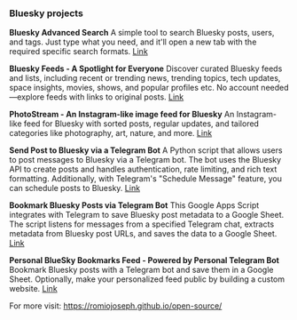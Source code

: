 ### Bluesky projects

**Bluesky Advanced Search**
A simple tool to search Bluesky posts, users, and tags. Just type what you need, and it'll open a new tab with the required specific search formats.
[Link](https://romiojoseph.github.io/bluesky/advanced-search/)

**Bluesky Feeds - A Spotlight for Everyone**
Discover curated Bluesky feeds and lists, including recent or trending news, trending topics, tech updates, space insights, movies, shows, and popular profiles etc. No account needed—explore feeds with links to original posts.
[Link](https://romiojoseph.github.io/bluesky/spotlight-feeds/)

**PhotoStream - An Instagram-like image feed for Bluesky**
An Instagram-like feed for Bluesky with sorted posts, regular updates, and tailored categories like photography, art, nature, and more.
[Link](https://romiojoseph.github.io/bluesky/photo-stream/)

**Send Post to Bluesky via a Telegram Bot**
A Python script that allows users to post messages to Bluesky via a Telegram bot. The bot uses the Bluesky API to create posts and handles authentication, rate limiting, and rich text formatting. Additionally, with Telegram's "Schedule Message" feature, you can schedule posts to Bluesky.
[Link](https://github.com/romiojoseph/bluesky/tree/main/python-scripts/telegram-bluesky-bot)

**Bookmark Bluesky Posts via Telegram Bot**
This Google Apps Script integrates with Telegram to save Bluesky post metadata to a Google Sheet. The script listens for messages from a specified Telegram chat, extracts metadata from Bluesky post URLs, and saves the data to a Google Sheet.
[Link](https://github.com/romiojoseph/bluesky/tree/main/bookmark-bluesky-posts-telegram-bot)

**Personal BlueSky Bookmarks Feed - Powered by Personal Telegram Bot**
Bookmark Bluesky posts with a Telegram bot and save them in a Google Sheet. Optionally, make your personalized feed public by building a custom website.
[Link](https://romiojoseph.github.io/bluesky/bookmark-bluesky-posts/)

For more visit: https://romiojoseph.github.io/open-source/